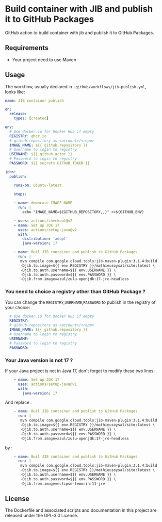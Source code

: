# Build container with JIB and publish it to GitHub Packages 
GitHub action to build container with jib and publish it to GitHub Packages.

## Requirements
- Your project need to use Maven

## Usage

The workflow, usually declared in `.github/workflows/jib-publish.yml`, looks like:
```YAML
name: JIB container publish

on:
  release:
    types: [created]

env:
  # Use docker.io for Docker Hub if empty
  REGISTRY: ghcr.io
  # github.repository as <account>/<repo>
  IMAGE_NAME: ${{ github.repository }}
  # Username to login to registry
  USERNAME: ${{ github.actor }}
  # Password to login to registry
  PASSWORD: ${{ secrets.GITHUB_TOKEN }}

jobs:
  publish:

    runs-on: ubuntu-latest
    
    steps:

    - name: downcase IMAGE_NAME
      run: |
        echo "IMAGE_NAME=${GITHUB_REPOSITORY,,}" >>${GITHUB_ENV}

    - uses: actions/checkout@v2
    - name: Set up JDK 17
      uses: actions/setup-java@v2
      with:
        distribution: 'adopt'
        java-version: 17

    - name: Buil JIB container and publish to GitHub Packages
      run: |
       mvn compile com.google.cloud.tools:jib-maven-plugin:3.1.4:build \
       -Djib.to.image=${{ env.REGISTRY }}/mathieusoysal/site:latest \
       -Djib.to.auth.username=${{ env.USERNAME }} \
       -Djib.to.auth.password=${{ env.PASSWORD }} \
       -Djib.from.image=azul/zulu-openjdk:17-jre-headless
```
### You need to choice a registry other than GitHub Package ?

You can change the `REGISTRY`,`USERNAME`,`PASSWORD` to publish in the registry of your choice:
```YAML
  # Use docker.io for Docker Hub if empty
  REGISTRY: 
  # github.repository as <account>/<repo>
  IMAGE_NAME: ${{ github.repository }}
  # Username to login to registry
  USERNAME: 
  # Password to login to registry
  PASSWORD: 
```

### Your Java version is not 17 ?

If your Java project is not in Java 17, don't forget to modify these two lines:
```YAML
    - name: Set up JDK 17
      uses: actions/setup-java@v1
      with:
        java-version: 17
```
And replace : 

```YAML
    - name: Buil JIB container and publish to GitHub Packages
      run: |
       mvn compile com.google.cloud.tools:jib-maven-plugin:3.1.4:build \
       -Djib.to.image=${{ env.REGISTRY }}/mathieusoysal/site:latest \
       -Djib.to.auth.username=${{ env.USERNAME }} \
       -Djib.to.auth.password=${{ env.PASSWORD }} \
       -Djib.from.image=azul/zulu-openjdk:17-jre-headless
```

by :

```YAML
    - name: Buil JIB container and publish to GitHub Packages
      run: |
       mvn compile com.google.cloud.tools:jib-maven-plugin:3.1.4:build \
       -Djib.to.image=${{ env.REGISTRY }}/mathieusoysal/site:latest \
       -Djib.to.auth.username=${{ env.USERNAME }} \
       -Djib.to.auth.password=${{ env.PASSWORD }} \
       -Djib.from.image=eclipse-temurin:11-jre
```
## License
The Dockerfile and associated scripts and documentation in this project are released under the GPL-3.0 License.
